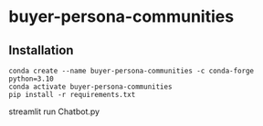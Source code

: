 # buyer-persona-communities

## Installation

```
conda create --name buyer-persona-communities -c conda-forge python=3.10
conda activate buyer-persona-communities
pip install -r requirements.txt
```

streamlit run Chatbot.py